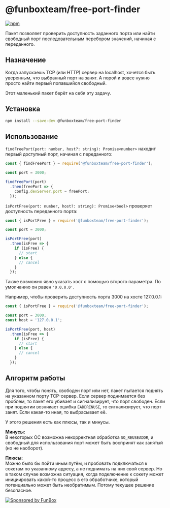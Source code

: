 # @funboxteam/free-port-finder

[![npm](https://img.shields.io/npm/v/@funboxteam/free-port-finder.svg)](https://www.npmjs.com/package/@funboxteam/free-port-finder)

Пакет позволяет проверить доступность заданного порта или найти свободный порт последовательным перебором значений, начиная с переданного.

## Назначение

Когда запускаешь TCP (или HTTP) сервер на localhost, хочется быть уверенным, что выбранный порт на занят. 
А порой и вовсе нужно просто найти первый попавшийся свободный.

Этот маленький пакет берёт на себя эту задачу.

## Установка

```bash
npm install --save-dev @funboxteam/free-port-finder
```

## Использование

`findFreePort(port: number, host?: string): Promise<number>` находит первый доступный порт, начиная с переданного:

```js
const { findFreePort } = require('@funboxteam/free-port-finder');

const port = 3000;

findFreePort(port)
  .then(freePort => {
    config.devServer.port = freePort;
  });
```

`isPortFree(port: number, host?: string): Promise<bool>` проверяет доступность переданного порта:

```js
const { isPortFree } = require('@funboxteam/free-port-finder');

const port = 3000;

isPortFree(port)
  .then(isFree => {
    if (isFree) {
      // start
    } else {
      // cancel
    }
  });
```

Также возможно явно указать хост с помощью второго параметра. По умолчанию
он равен `'0.0.0.0'`.

Например, чтобы проверить доступность порта 3000 на хосте 127.0.0.1:

```js
const { isPortFree } = require('@funboxteam/free-port-finder');

const port = 3000;
const host = '127.0.0.1';

isPortFree(port, host)
  .then(isFree => {
    if (isFree) {
      // start
    } else {
      // cancel
    }
  });
```

## Алгоритм работы

Для того, чтобы понять, свободен порт или нет, пакет пытается поднять на
указанном порту TCP-сервер. Если сервер поднимается без проблем, то пакет его
убивает и сигнализирует, что порт свободен.
Если при поднятии возникает ошибка `EADDRINUSE`, то сигнализирует, что порт занят.
Если какая-то иная, то выбрасывает её.

У этого решения есть как плюсы, так и минусы.

**Минусы:**<br/>
В некоторых ОС возможна некорректная обработка `SO_REUSEADDR`, и свободный для
использования порт может быть воспринят как занятый (но не наоборот).

**Плюсы:**<br/>
Можно было бы пойти иным путём, и пробовать подключаться к сокетам по указанному
адресу, а не поднимать на них свой сервер. Но в таком случае возможна ситуация,
когда подключение к сокету может инициировать какой-то процесс в его обработчике,
который потенциально может быть необратимым. Потому текущее решение безопасное.

[![Sponsored by FunBox](https://funbox.ru/badges/sponsored_by_funbox_centered.svg)](https://funbox.ru)
